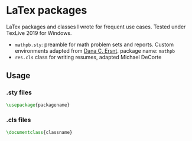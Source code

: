 # LaTex packages

LaTex packages and classes I wrote for frequent use cases. Tested under TexLive 2019 for Windows.


- `mathpb.sty`: preamble for math problem sets and reports. Custom environments adapted from [Dana C. Ersnt](https://gist.github.com/dcernst/1827406). package name: `mathpb`
- `res.cls` class for writing resumes, adapted  Michael DeCorte

## Usage

### .sty files

```tex
\usepackage{packagename}
```

### .cls files

```tex
\documentclass{classname}
```
